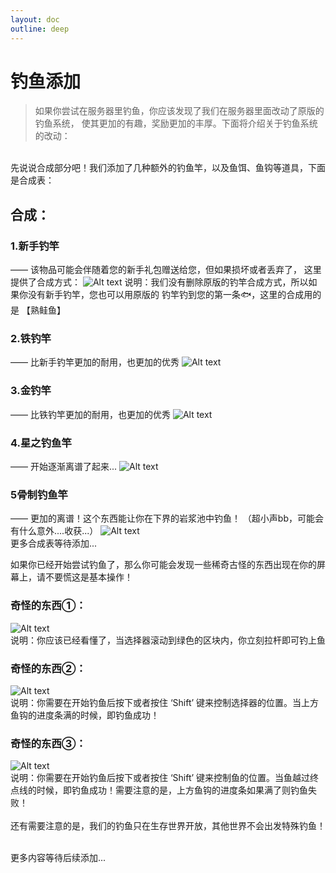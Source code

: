 ```yaml
---
layout: doc
outline: deep
---
```

# 钓鱼添加

> 如果你尝试在服务器里钓鱼，你应该发现了我们在服务器里面改动了原版的钓鱼系统，
使其更加的有趣，奖励更加的丰厚。下面将介绍关于钓鱼系统的改动：

<br>先说说合成部分吧！我们添加了几种额外的钓鱼竿，以及鱼饵、鱼钩等道具，下面是合成表：

## 合成：
###    1.新手钓竿   
——  该物品可能会伴随着您的新手礼包赠送给您，但如果损坏或者丢弃了，
   这里提供了合成方式：
![Alt text](/images/diaoyu/f1.png)
说明：我们没有删除原版的钓竿合成方式，所以如果你没有新手钓竿，您也可以用原版的
           钓竿钓到您的第一条🐟，这里的合成用的是 【熟鲑鱼】
###    2.铁钓竿
—— 比新手钓竿更加的耐用，也更加的优秀
![Alt text](/images/diaoyu/f2.png)
###    3.金钓竿
—— 比铁钓竿更加的耐用，也更加的优秀
![Alt text](/images/diaoyu/f3.png)
###    4.星之钓鱼竿
—— 开始逐渐离谱了起来...
![Alt text](/images/diaoyu/f4.png)
###    5骨制钓鱼竿
—— 更加的离谱！这个东西能让你在下界的岩浆池中钓鱼！
（超小声bb，可能会有什么意外....收获...）
![Alt text](/images/diaoyu/f5.png)
<br>更多合成表等待添加...

如果你已经开始尝试钓鱼了，那么你可能会发现一些稀奇古怪的东西出现在你的屏幕上，请不要慌这是基本操作！
### 奇怪的东西①：
![Alt text](/images/diaoyu/f6.gif)
<br>说明：你应该已经看懂了，当选择器滚动到绿色的区块内，你立刻拉杆即可钓上鱼

### 奇怪的东西②：
![Alt text](/images/diaoyu/f7.gif)
<br>说明：你需要在开始钓鱼后按下或者按住 ‘Shift’ 键来控制选择器的位置。当上方鱼钩的进度条满的时候，即钓鱼成功！

### 奇怪的东西③：
![Alt text](/images/diaoyu/f8.gif)
<br>说明：你需要在开始钓鱼后按下或者按住 ‘Shift’ 键来控制鱼的位置。当鱼越过终点线的时候，即钓鱼成功！需要注意的是，上方鱼钩的进度条如果满了则钓鱼失败！<br/>
<br>还有需要注意的是，我们的钓鱼只在生存世界开放，其他世界不会出发特殊钓鱼！

<br>更多内容等待后续添加...
